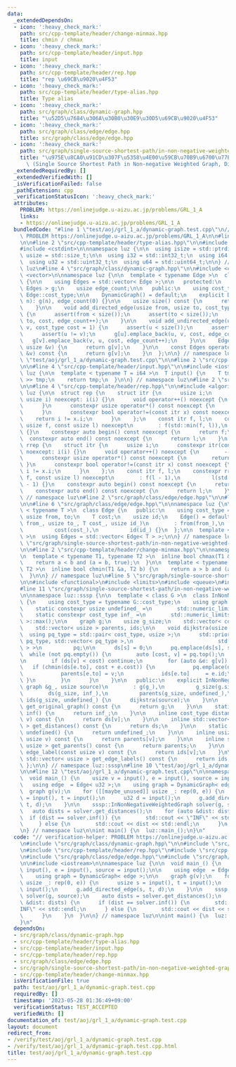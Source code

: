 ```yaml
---
data:
  _extendedDependsOn:
  - icon: ':heavy_check_mark:'
    path: src/cpp-template/header/change-minmax.hpp
    title: chmin / chmax
  - icon: ':heavy_check_mark:'
    path: src/cpp-template/header/input.hpp
    title: input
  - icon: ':heavy_check_mark:'
    path: src/cpp-template/header/rep.hpp
    title: "rep \u69CB\u9020\u4F53"
  - icon: ':heavy_check_mark:'
    path: src/cpp-template/header/type-alias.hpp
    title: Type alias
  - icon: ':heavy_check_mark:'
    path: src/graph/class/dynamic-graph.hpp
    title: "\u52D5\u7684\u306A\u30B0\u30E9\u30D5\u69CB\u9020\u4F53"
  - icon: ':heavy_check_mark:'
    path: src/graph/class/edge/edge.hpp
    title: src/graph/class/edge/edge.hpp
  - icon: ':heavy_check_mark:'
    path: src/graph/single-source-shortest-path/in-non-negative-weighted-graph.hpp
    title: "\u975E\u8CA0\u91CD\u307F\u5358\u4E00\u59CB\u70B9\u6700\u77ED\u7D4C\u8DEF\
      \ (Single Source Shortest Path in Non-negative Weighted Graph, Dijkstra's Algorithm)"
  _extendedRequiredBy: []
  _extendedVerifiedWith: []
  _isVerificationFailed: false
  _pathExtension: cpp
  _verificationStatusIcon: ':heavy_check_mark:'
  attributes:
    PROBLEM: https://onlinejudge.u-aizu.ac.jp/problems/GRL_1_A
    links:
    - https://onlinejudge.u-aizu.ac.jp/problems/GRL_1_A
  bundledCode: "#line 1 \"test/aoj/grl_1_a/dynamic-graph.test.cpp\"\n// verification-helper:\
    \ PROBLEM https://onlinejudge.u-aizu.ac.jp/problems/GRL_1_A\n\n#line 2 \"src/graph/class/dynamic-graph.hpp\"\
    \n\n#line 2 \"src/cpp-template/header/type-alias.hpp\"\n\n#include <cstddef>\n\
    #include <cstdint>\n\nnamespace luz {\n\n  using isize = std::ptrdiff_t;\n  using\
    \ usize = std::size_t;\n\n  using i32 = std::int32_t;\n  using i64 = std::int64_t;\n\
    \  using u32 = std::uint32_t;\n  using u64 = std::uint64_t;\n\n} // namespace\
    \ luz\n#line 4 \"src/graph/class/dynamic-graph.hpp\"\n\n#include <cassert>\n#include\
    \ <vector>\n\nnamespace luz {\n\n  template < typename Edge >\n  class DynamicGraph\
    \ {\n\n    using Edges = std::vector< Edge >;\n\n   protected:\n    std::vector<\
    \ Edges > g;\n    usize edge_count;\n\n   public:\n    using cost_type = typename\
    \ Edge::cost_type;\n\n    DynamicGraph() = default;\n    explicit DynamicGraph(usize\
    \ n): g(n), edge_count(0) {}\n\n    usize size() const {\n      return g.size();\n\
    \    }\n\n    void add_directed_edge(usize from, usize to, cost_type cost = 1)\
    \ {\n      assert(from < size());\n      assert(to < size());\n      g[from].emplace_back(from,\
    \ to, cost, edge_count++);\n    }\n\n    void add_undirected_edge(usize u, usize\
    \ v, cost_type cost = 1) {\n      assert(u < size());\n      assert(v < size());\n\
    \      assert(u != v);\n      g[u].emplace_back(u, v, cost, edge_count);\n   \
    \   g[v].emplace_back(v, u, cost, edge_count++);\n    }\n\n    Edges operator[](const\
    \ usize &v) {\n      return g[v];\n    }\n\n    const Edges operator[](const usize\
    \ &v) const {\n      return g[v];\n    }\n  };\n\n} // namespace luz\n#line 4\
    \ \"test/aoj/grl_1_a/dynamic-graph.test.cpp\"\n\n#line 2 \"src/cpp-template/header/input.hpp\"\
    \n\n#line 4 \"src/cpp-template/header/input.hpp\"\n\n#include <iostream>\n\nnamespace\
    \ luz {\n\n  template < typename T = i64 >\n  T input() {\n    T tmp;\n    std::cin\
    \ >> tmp;\n    return tmp;\n  }\n\n} // namespace luz\n#line 2 \"src/cpp-template/header/rep.hpp\"\
    \n\n#line 4 \"src/cpp-template/header/rep.hpp\"\n\n#include <algorithm>\n\nnamespace\
    \ luz {\n\n  struct rep {\n    struct itr {\n      usize i;\n      constexpr itr(const\
    \ usize i) noexcept: i(i) {}\n      void operator++() noexcept {\n        ++i;\n\
    \      }\n      constexpr usize operator*() const noexcept {\n        return i;\n\
    \      }\n      constexpr bool operator!=(const itr x) const noexcept {\n    \
    \    return i != x.i;\n      }\n    };\n    const itr f, l;\n    constexpr rep(const\
    \ usize f, const usize l) noexcept\n        : f(std::min(f, l)),\n          l(l)\
    \ {}\n    constexpr auto begin() const noexcept {\n      return f;\n    }\n  \
    \  constexpr auto end() const noexcept {\n      return l;\n    }\n  };\n\n  struct\
    \ rrep {\n    struct itr {\n      usize i;\n      constexpr itr(const usize i)\
    \ noexcept: i(i) {}\n      void operator++() noexcept {\n        --i;\n      }\n\
    \      constexpr usize operator*() const noexcept {\n        return i;\n     \
    \ }\n      constexpr bool operator!=(const itr x) const noexcept {\n        return\
    \ i != x.i;\n      }\n    };\n    const itr f, l;\n    constexpr rrep(const usize\
    \ f, const usize l) noexcept\n        : f(l - 1),\n          l(std::min(f, l)\
    \ - 1) {}\n    constexpr auto begin() const noexcept {\n      return f;\n    }\n\
    \    constexpr auto end() const noexcept {\n      return l;\n    }\n  };\n\n}\
    \ // namespace luz\n#line 2 \"src/graph/class/edge/edge.hpp\"\n\n#line 4 \"src/graph/class/edge/edge.hpp\"\
    \n\n#line 6 \"src/graph/class/edge/edge.hpp\"\n\nnamespace luz {\n\n  template\
    \ < typename T >\n  class Edge {\n   public:\n    using cost_type = T;\n\n   \
    \ usize from, to;\n    T cost;\n    usize id;\n    Edge() = default;\n    Edge(usize\
    \ from_, usize to_, T cost_, usize id_)\n        : from(from_),\n          to(to_),\n\
    \          cost(cost_),\n          id(id_) {}\n  };\n\n  template < typename T\
    \ >\n  using Edges = std::vector< Edge< T > >;\n\n} // namespace luz\n#line 2\
    \ \"src/graph/single-source-shortest-path/in-non-negative-weighted-graph.hpp\"\
    \n\n#line 2 \"src/cpp-template/header/change-minmax.hpp\"\n\nnamespace luz {\n\
    \n  template < typename T1, typename T2 >\n  inline bool chmax(T1 &a, T2 b) {\n\
    \    return a < b and (a = b, true);\n  }\n\n  template < typename T1, typename\
    \ T2 >\n  inline bool chmin(T1 &a, T2 b) {\n    return a > b and (a = b, true);\n\
    \  }\n\n} // namespace luz\n#line 5 \"src/graph/single-source-shortest-path/in-non-negative-weighted-graph.hpp\"\
    \n\n#include <functional>\n#include <limits>\n#include <queue>\n#include <utility>\n\
    #line 11 \"src/graph/single-source-shortest-path/in-non-negative-weighted-graph.hpp\"\
    \n\nnamespace luz::sssp {\n\n  template < class G >\n  class InNonNegativeWeightedGraph\
    \ {\n    using cost_type = typename G::cost_type;\n    using graph     = G;\n\n\
    \    static constexpr usize undefined_ =\n        std::numeric_limits< usize >::max();\n\
    \    static constexpr cost_type inf_ =\n        std::numeric_limits< cost_type\
    \ >::max();\n\n    graph g;\n    usize g_size;\n    std::vector< cost_type > ds;\n\
    \    std::vector< usize > parents, ids;\n\n    void dijkstra(usize s) {\n    \
    \  using pq_type = std::pair< cost_type, usize >;\n      std::priority_queue<\
    \ pq_type, std::vector< pq_type >,\n                           std::greater< pq_type\
    \ > >\n          pq;\n\n      ds[s] = 0;\n      pq.emplace(ds[s], s);\n\n    \
    \  while (not pq.empty()) {\n        auto [cost, v] = pq.top();\n        pq.pop();\n\
    \n        if (ds[v] < cost) continue;\n        for (auto &e: g[v]) {\n       \
    \   if (chmin(ds[e.to], cost + e.cost)) {\n            pq.emplace(ds[e.to], e.to);\n\
    \            parents[e.to] = v;\n            ids[e.to]     = e.id;\n         \
    \ }\n        }\n      }\n    }\n\n   public:\n    explicit InNonNegativeWeightedGraph(const\
    \ graph &g_, usize source)\n        : g(g_),\n          g_size(g.size()),\n  \
    \        ds(g_size, inf_),\n          parents(g_size, undefined_),\n         \
    \ ids(g_size, undefined_) {\n      dijkstra(source);\n    }\n\n    inline graph\
    \ get_original_graph() const {\n      return g;\n    }\n\n    static inline cost_type\
    \ inf() {\n      return inf_;\n    }\n\n    inline cost_type distance(const usize\
    \ v) const {\n      return ds[v];\n    }\n\n    inline std::vector< cost_type\
    \ > get_distances() const {\n      return ds;\n    }\n\n    static inline usize\
    \ undefined() {\n      return undefined_;\n    }\n\n    inline usize parent(const\
    \ usize v) const {\n      return parents[v];\n    }\n\n    inline std::vector<\
    \ usize > get_parents() const {\n      return parents;\n    }\n\n    inline usize\
    \ edge_label(const usize v) const {\n      return ids[v];\n    }\n\n    inline\
    \ std::vector< usize > get_edge_labels() const {\n      return ids;\n    }\n \
    \ };\n\n} // namespace luz::sssp\n#line 10 \"test/aoj/grl_1_a/dynamic-graph.test.cpp\"\
    \n\n#line 12 \"test/aoj/grl_1_a/dynamic-graph.test.cpp\"\n\nnamespace luz {\n\n\
    \  void main_() {\n    usize v = input(), e = input(), source = input();\n\n \
    \   using edge  = Edge< u32 >;\n    using graph = DynamicGraph< edge >;\n\n  \
    \  graph g(v);\n    for ([[maybe_unused]] usize _: rep(0, e)) {\n      usize s\
    \ = input(), t = input();\n      u32 d = input();\n      g.add_directed_edge(s,\
    \ t, d);\n    }\n\n    sssp::InNonNegativeWeightedGraph solver(g, source);\n \
    \   auto dists = solver.get_distances();\n    for (auto &dist: dists) {\n    \
    \  if (dist == solver.inf()) {\n        std::cout << \"INF\" << std::endl;\n \
    \     } else {\n        std::cout << dist << std::endl;\n      }\n    }\n  }\n\
    \n} // namespace luz\n\nint main() {\n  luz::main_();\n}\n"
  code: "// verification-helper: PROBLEM https://onlinejudge.u-aizu.ac.jp/problems/GRL_1_A\n\
    \n#include \"src/graph/class/dynamic-graph.hpp\"\n\n#include \"src/cpp-template/header/input.hpp\"\
    \n#include \"src/cpp-template/header/rep.hpp\"\n#include \"src/cpp-template/header/type-alias.hpp\"\
    \n#include \"src/graph/class/edge/edge.hpp\"\n#include \"src/graph/single-source-shortest-path/in-non-negative-weighted-graph.hpp\"\
    \n\n#include <iostream>\n\nnamespace luz {\n\n  void main_() {\n    usize v =\
    \ input(), e = input(), source = input();\n\n    using edge  = Edge< u32 >;\n\
    \    using graph = DynamicGraph< edge >;\n\n    graph g(v);\n    for ([[maybe_unused]]\
    \ usize _: rep(0, e)) {\n      usize s = input(), t = input();\n      u32 d =\
    \ input();\n      g.add_directed_edge(s, t, d);\n    }\n\n    sssp::InNonNegativeWeightedGraph\
    \ solver(g, source);\n    auto dists = solver.get_distances();\n    for (auto\
    \ &dist: dists) {\n      if (dist == solver.inf()) {\n        std::cout << \"\
    INF\" << std::endl;\n      } else {\n        std::cout << dist << std::endl;\n\
    \      }\n    }\n  }\n\n} // namespace luz\n\nint main() {\n  luz::main_();\n\
    }\n"
  dependsOn:
  - src/graph/class/dynamic-graph.hpp
  - src/cpp-template/header/type-alias.hpp
  - src/cpp-template/header/input.hpp
  - src/cpp-template/header/rep.hpp
  - src/graph/class/edge/edge.hpp
  - src/graph/single-source-shortest-path/in-non-negative-weighted-graph.hpp
  - src/cpp-template/header/change-minmax.hpp
  isVerificationFile: true
  path: test/aoj/grl_1_a/dynamic-graph.test.cpp
  requiredBy: []
  timestamp: '2023-05-28 01:36:49+09:00'
  verificationStatus: TEST_ACCEPTED
  verifiedWith: []
documentation_of: test/aoj/grl_1_a/dynamic-graph.test.cpp
layout: document
redirect_from:
- /verify/test/aoj/grl_1_a/dynamic-graph.test.cpp
- /verify/test/aoj/grl_1_a/dynamic-graph.test.cpp.html
title: test/aoj/grl_1_a/dynamic-graph.test.cpp
---
```

